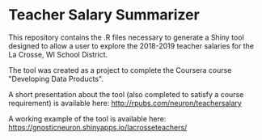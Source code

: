 # Teacher Salary Summarizer

This repository contains the .R files necessary to generate a Shiny tool designed to allow a user to explore the 2018-2019 teacher salaries for the La Crosse, WI School District.

The tool was created as a project to complete the Coursera course "Developing Data Products".

A short presentation about the tool (also completed to satisfy a course requirement) is available here:
http://rpubs.com/neuron/teachersalary

A working example of the tool is available here:
https://gnosticneuron.shinyapps.io/lacrosseteachers/
